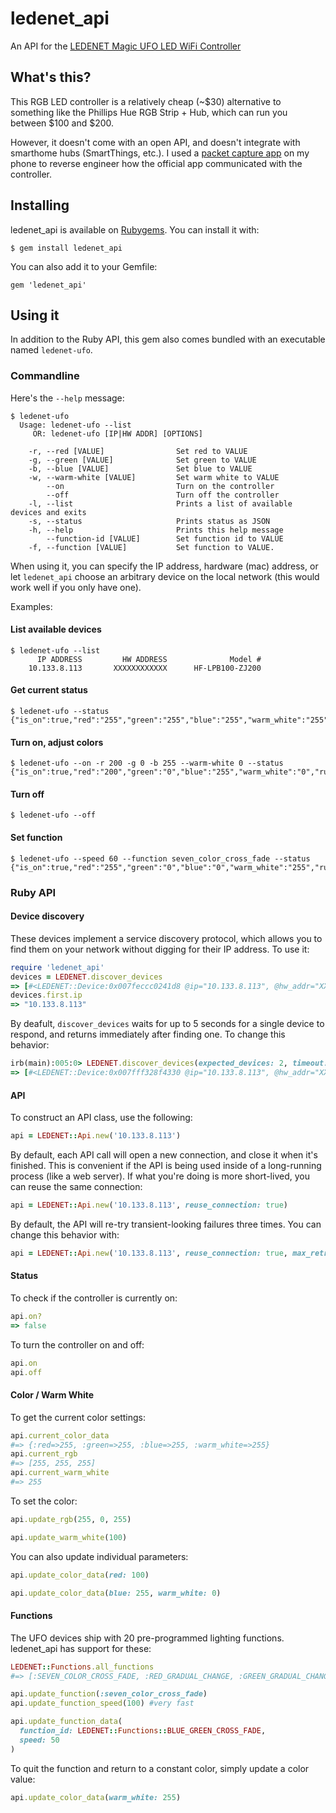 # ledenet_api
An API for the [LEDENET Magic UFO LED WiFi Controller](http://amzn.com/B00MDKOSN0)

## What's this?
This RGB LED controller is a relatively cheap (~$30) alternative to something like the Phillips Hue RGB Strip + Hub, which can run you between $100 and $200. 

However, it doesn't come with an open API, and doesn't integrate with smarthome hubs (SmartThings, etc.). I used a [packet capture app](https://play.google.com/store/apps/details?id=app.greyshirts.sslcapture&hl=en) on my phone to reverse engineer how the official app communicated with the controller.

## Installing

ledenet_api is available on [Rubygems](https://rubygems.org). You can install it with:

```
$ gem install ledenet_api
```

You can also add it to your Gemfile:

```
gem 'ledenet_api'
```

## Using it

In addition to the Ruby API, this gem also comes bundled with an executable named `ledenet-ufo`.

### Commandline

Here's the `--help` message:

```
$ ledenet-ufo
  Usage: ledenet-ufo --list
     OR: ledenet-ufo [IP|HW ADDR] [OPTIONS]

    -r, --red [VALUE]                Set red to VALUE
    -g, --green [VALUE]              Set green to VALUE
    -b, --blue [VALUE]               Set blue to VALUE
    -w, --warm-white [VALUE]         Set warm white to VALUE
        --on                         Turn on the controller
        --off                        Turn off the controller
    -l, --list                       Prints a list of available devices and exits
    -s, --status                     Prints status as JSON
    -h, --help                       Prints this help message
        --function-id [VALUE]        Set function id to VALUE
    -f, --function [VALUE]           Set function to VALUE.
```

When using it, you can specify the IP address, hardware (mac) address, or let `ledenet_api` choose an arbitrary device on the local network (this would work well if you only have one).

Examples:

#### List available devices

```
$ ledenet-ufo --list
      IP ADDRESS         HW ADDRESS              Model #
    10.133.8.113       XXXXXXXXXXXX      HF-LPB100-ZJ200
```

#### Get current status

```
$ ledenet-ufo --status
{"is_on":true,"red":"255","green":"255","blue":"255","warm_white":"255","running_function?":false,"speed":61,"speed_packet_value":"12","function_name":"NO_FUNCTION","function_id":"97"}
```

#### Turn on, adjust colors

```
$ ledenet-ufo --on -r 200 -g 0 -b 255 --warm-white 0 --status
{"is_on":true,"red":"200","green":"0","blue":"255","warm_white":"0","running_function?":false,"speed":99,"speed_packet_value":"0","function_name":"NO_FUNCTION","function_id":"97"}
```

#### Turn off

```
$ ledenet-ufo --off
```

#### Set function

```
$ ledenet-ufo --speed 60 --function seven_color_cross_fade --status
{"is_on":true,"red":"255","green":"0","blue":"0","warm_white":"255","running_function?":true,"speed":61,"speed_packet_value":"12","function_name":"SEVEN_COLOR_CROSS_FADE","function_id":"37"}
```

### Ruby API

#### Device discovery

These devices implement a service discovery protocol, which allows you to find them on your network without digging for their IP address. To use it:

```ruby
require 'ledenet_api'
devices = LEDENET.discover_devices
=> [#<LEDENET::Device:0x007feccc0241d8 @ip="10.133.8.113", @hw_addr="XXXXXXXXXXXX", @model="HF-LPB100-ZJ200">]
devices.first.ip
=> "10.133.8.113"
```

By deafult, `discover_devices` waits for up to 5 seconds for a single device to respond, and returns immediately after finding one. To change this behavior:

```ruby
irb(main):005:0> LEDENET.discover_devices(expected_devices: 2, timeout: 1)
=> [#<LEDENET::Device:0x007fff328f4330 @ip="10.133.8.113", @hw_addr="XXXXXXXXXXXX", @model="HF-LPB100-ZJ200">]
```

#### API

To construct an API class, use the following:

```ruby
api = LEDENET::Api.new('10.133.8.113')
```

By default, each API call will open a new connection, and close it when it's finished. This is convenient if the API is being used inside of a long-running process (like a web server). If what you're doing is more short-lived, you can reuse the same connection:

```ruby
api = LEDENET::Api.new('10.133.8.113', reuse_connection: true)
```

By default, the API will re-try transient-looking failures three times. You can change this behavior with:

```ruby
api = LEDENET::Api.new('10.133.8.113', reuse_connection: true, max_retries: 0)
```

#### Status

To check if the controller is currently on:

```ruby
api.on?
=> false
```

To turn the controller on and off:

```ruby
api.on
api.off
```

#### Color / Warm White

To get the current color settings:

```ruby
api.current_color_data
#=> {:red=>255, :green=>255, :blue=>255, :warm_white=>255}
api.current_rgb
#=> [255, 255, 255]
api.current_warm_white
#=> 255
```

To set the color:

```ruby
api.update_rgb(255, 0, 255)

api.update_warm_white(100)
```

You can also update individual parameters:

```ruby
api.update_color_data(red: 100)

api.update_color_data(blue: 255, warm_white: 0)
```

#### Functions

The UFO devices ship with 20 pre-programmed lighting functions. ledenet_api has support for these:

```ruby
LEDENET::Functions.all_functions
#=> [:SEVEN_COLOR_CROSS_FADE, :RED_GRADUAL_CHANGE, :GREEN_GRADUAL_CHANGE, :BLUE_GRADUAL_CHANGE, :YELLOW_GRADUAL_CHANGE, :CYAN_GRADUAL_CHANGE, :PURPLE_GRADUAL_CHANGE, :WHITE_GRADUAL_CHANGE, :RED_GREEN_CROSS_FADE, :RED_BLUE_CROSS_FADE, :SEVEN_COLOR_STROBE_FLASH, :RED_STROBE_FLASH, :GREEN_STROBE_FLASH, :BLUE_STROBE_FLASH, :YELLOW_STROBE_FLASH, :CYAN_STROBE_FLASH, :PURPLE_STROBE_FLASH, :WHITE_STROBE_FLASH, :SEVEN_COLOR_JUMPING_CHANGE, :GREEN_BLUE_CROSS_FADE]
```

```ruby
api.update_function(:seven_color_cross_fade)
api.update_function_speed(100) #very fast

api.update_function_data(
  function_id: LEDENET::Functions::BLUE_GREEN_CROSS_FADE,
  speed: 50
)
```

To quit the function and return to a constant color, simply update a color value:

```ruby
api.update_color_data(warm_white: 255)
```
